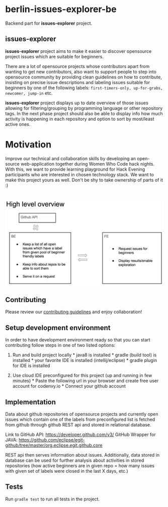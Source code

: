 # berlin-issues-explorer-be

Backend part for **issues-explorer** project.
 

## issues-explorer

 **issues-explorer** project aims to make it easier to discover opensource project issues which are suitable for beginners.

There are a lot of opensource projects whose contributors apart from wanting to get new contributors, also want to support people to step into opensource community by providing clean guidelines on how to contribute, insisting on precise issue descriptions and labeling issues suitable for beginners by one of the following labels: `first-timers-only, up-for-grabs, newcomer, jump-in` etc.
  
**issues-explorer** project displays up to date overview of those issues allowing for filtering/grouping by programming language or other repository tags. In the next phase project should also be able to display info how much activity is happening in each repository and option to sort by most/least active ones.

# Motivation

Improve our technical and collaboration skills by developing an open-source web-application together during Women Who Code hack nights.
With this, we want to provide learning playground for Hack Evening participants who are interested in chosen technology stack. We want to make this project yours as well. Don't be shy to take ownership of parts of it :)

#

![project components](project_overview.png)

## Contributing

Please review our [contributing guidelines](CONTRIBUTING.md) and enjoy collaboration! 

## Setup development environment
  
In order to have development environment ready so that you can start contributing follow steps in one of two listed options:
  
  1) Run and build project locally
    * java8 is installed
    * gradle (build tool) is installed
    * your favorite IDE is installed (intellij/eclipse)
    * gradle plugin for IDE is installed

  2) Use cloud IDE preconfigured for this project (up and running in few minutes)
    * Paste the following url in your browser and create free user account for codenvy.io
    * Connect your github account 

## Implementation

Data about github repositories of opensource projects and currently open issues which contain one of the labels from preconfigured list is fetched from github through github REST api and stored in relational database.

Link to GitHub API: https://developer.github.com/v3/
GitHub Wrapper for JAVA: https://github.com/eclipse/egit-github/tree/master/org.eclipse.egit.github.core


REST api then serves information about issues. Additionally, data stored in database can be used for further analysis about activities in stored repositories (how active beginners are in given repo = how many issues with given set of labels were closed in the last X days, etc.) 

## Tests

Run `gradle test` to run all tests in the project.
